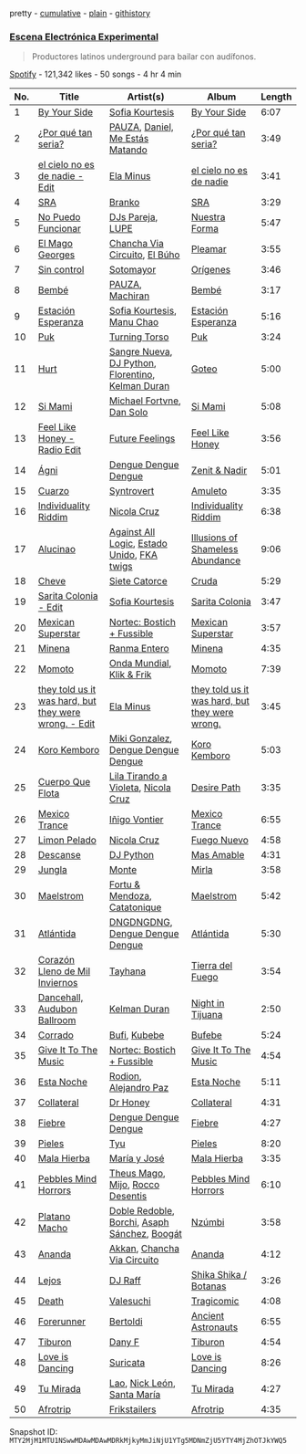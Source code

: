 pretty - [cumulative](/playlists/cumulative/37i9dQZF1DWWzc8XPy0ntN.md) - [plain](/playlists/plain/37i9dQZF1DWWzc8XPy0ntN) - [githistory](https://github.githistory.xyz/mackorone/spotify-playlist-archive/blob/main/playlists/plain/37i9dQZF1DWWzc8XPy0ntN)

### [Escena Electrónica Experimental](https://open.spotify.com/playlist/37i9dQZF1DWWzc8XPy0ntN)

> Productores latinos underground para bailar con audífonos.

[Spotify](https://open.spotify.com/user/spotify) - 121,342 likes - 50 songs - 4 hr 4 min

| No. | Title | Artist(s) | Album | Length |
|---|---|---|---|---|
| 1 | [By Your Side](https://open.spotify.com/track/69uPNh3b6VKdMZMbIKYQ1l) | [Sofia Kourtesis](https://open.spotify.com/artist/7wXTWO45lqpUejDkike0Gf) | [By Your Side](https://open.spotify.com/album/4iv1fsRtMDanS6VB6RW0Hg) | 6:07 |
| 2 | [¿Por qué tan seria?](https://open.spotify.com/track/6wdkhuxxLOebJK8scPd9LX) | [PAUZA](https://open.spotify.com/artist/2GZ0VsYD0N5Gb3EOIELa1N), [Daniel, Me Estás Matando](https://open.spotify.com/artist/51yyeVxyvecgePAWXmeLUE) | [¿Por qué tan seria?](https://open.spotify.com/album/32NnTNEkICcFVI1gfV5amQ) | 3:49 |
| 3 | [el cielo no es de nadie \- Edit](https://open.spotify.com/track/1pY4lWKYXLGqcSql0CzDuy) | [Ela Minus](https://open.spotify.com/artist/4rdJkXHNrMgowlwUdQAg8T) | [el cielo no es de nadie](https://open.spotify.com/album/2NzNIhJKRGCuPWfAJtUUCL) | 3:41 |
| 4 | [SRA](https://open.spotify.com/track/6J3FPGcMwdO1ik7sYRjKCF) | [Branko](https://open.spotify.com/artist/1lEBJGJgdoevi1Clv9CqLT) | [SRA](https://open.spotify.com/album/13AzeHpoKFRk6T2R9hsaGb) | 3:29 |
| 5 | [No Puedo Funcionar](https://open.spotify.com/track/5ovjlgDlwy3fDfAWDh1Pki) | [DJs Pareja](https://open.spotify.com/artist/5oTo90z4UYa7QUQ3Je3dQ7), [LUPE](https://open.spotify.com/artist/4PRzyAvNqlYKSMhsKl2e0j) | [Nuestra Forma](https://open.spotify.com/album/1Vr6Mf9IkYR5GEwjLyfxMq) | 5:47 |
| 6 | [El Mago Georges](https://open.spotify.com/track/2BFP1UreT4vYonBeCaP9Uy) | [Chancha Via Circuito](https://open.spotify.com/artist/6E8vZ5lkpXbXlkgHhbVJSl), [El Búho](https://open.spotify.com/artist/1I7FVmvisCtSFzmm87mbLR) | [Pleamar](https://open.spotify.com/album/0ibQuNCIrCSj9OY5OCSzlT) | 3:55 |
| 7 | [Sin control](https://open.spotify.com/track/3VU9lUe99fLz5PD6hlwad7) | [Sotomayor](https://open.spotify.com/artist/13UO3EqZHeNkeDQKjUS8oH) | [Orígenes](https://open.spotify.com/album/6gRNWVhhibYkhLxpIemENH) | 3:46 |
| 8 | [Bembé](https://open.spotify.com/track/0yNL4Rma8wSmtBH39UuEUG) | [PAUZA](https://open.spotify.com/artist/2GZ0VsYD0N5Gb3EOIELa1N), [Machiran](https://open.spotify.com/artist/2G9YVfs6LKoJeFnGj4K3yx) | [Bembé](https://open.spotify.com/album/4gvhsXGJz2vzI16PJuFznV) | 3:17 |
| 9 | [Estación Esperanza](https://open.spotify.com/track/1jGkLUJCl46NmXIM6rUghn) | [Sofia Kourtesis](https://open.spotify.com/artist/7wXTWO45lqpUejDkike0Gf), [Manu Chao](https://open.spotify.com/artist/6wH6iStAh4KIaWfuhf0NYM) | [Estación Esperanza](https://open.spotify.com/album/64q41JtvnThaB2VaVrqfpQ) | 5:16 |
| 10 | [Puk](https://open.spotify.com/track/06nGBVYjH9ajxhrGQ2xfvV) | [Turning Torso](https://open.spotify.com/artist/6j5BxXSPPlGZIMeWjMoIPQ) | [Puk](https://open.spotify.com/album/4s2pQPbpvmtDTV2lecbqvi) | 3:24 |
| 11 | [Hurt](https://open.spotify.com/track/7nZfJZknW5vyEU2uWJhmiI) | [Sangre Nueva](https://open.spotify.com/artist/0YmokPIhVketCTSXBRp20R), [DJ Python](https://open.spotify.com/artist/1LoZxxInSyuVFKSMAB4BPl), [Florentino](https://open.spotify.com/artist/1rhVQSyhxNOMN6RHi2sB44), [Kelman Duran](https://open.spotify.com/artist/6PIl48ctj6HDmqVM2uIikd) | [Goteo](https://open.spotify.com/album/0bSLm9NcV2xx1cXNyQpy24) | 5:00 |
| 12 | [Si Mami](https://open.spotify.com/track/3iG93FbuY3fqgfedMCC6A7) | [Michael Fortvne](https://open.spotify.com/artist/6BIKs7su9UYmtKs5nj3Jpz), [Dan Solo](https://open.spotify.com/artist/7E1ZwNnXreZgJpmTNUJva7) | [Si Mami](https://open.spotify.com/album/6RMpW1nConyzYdawMen6ps) | 5:08 |
| 13 | [Feel Like Honey \- Radio Edit](https://open.spotify.com/track/4SDgjPDwZTPNPDFyN1hkwQ) | [Future Feelings](https://open.spotify.com/artist/3Au2QfFkLbGnjGvQ2DR0kH) | [Feel Like Honey](https://open.spotify.com/album/7pDqpbAxk2iT8EgC9WpDPI) | 3:56 |
| 14 | [Ágni](https://open.spotify.com/track/6oFeHebu9Jv72wfFrC2wRm) | [Dengue Dengue Dengue](https://open.spotify.com/artist/4dNjJV9AjGqHzkZualfhnG) | [Zenit & Nadir](https://open.spotify.com/album/5F3AulLRnkl7a52gcim5q6) | 5:01 |
| 15 | [Cuarzo](https://open.spotify.com/track/1aIModmKDbvX4xJqBFgQv8) | [Syntrovert](https://open.spotify.com/artist/541d4y9qEGqgZBoHrR0NmA) | [Amuleto](https://open.spotify.com/album/03fMs2DjHK6n5zbDqKkGHg) | 3:35 |
| 16 | [Individuality Riddim](https://open.spotify.com/track/5xbSiMMp6T98hJEQrUfFXX) | [Nicola Cruz](https://open.spotify.com/artist/0OltT51j3hIkgaDJqqPzDn) | [Individuality Riddim](https://open.spotify.com/album/2QQ714tuWG924CXN9H150s) | 6:38 |
| 17 | [Alucinao](https://open.spotify.com/track/37cNWcjPG6hXI94CsZOHje) | [Against All Logic](https://open.spotify.com/artist/0ngUeF0DGpYmPec80MqSi1), [Estado Unido](https://open.spotify.com/artist/7LQMfqw2JZQhybBOrH1KtS), [FKA twigs](https://open.spotify.com/artist/6nB0iY1cjSY1KyhYyuIIKH) | [Illusions of Shameless Abundance](https://open.spotify.com/album/5P1yIYyaRLTcdo3TPRzT5H) | 9:06 |
| 18 | [Cheve](https://open.spotify.com/track/16f4s3WLYMbCtIVlyaqO89) | [Siete Catorce](https://open.spotify.com/artist/3MVzVLPSlOV0s6mGQ2YZHr) | [Cruda](https://open.spotify.com/album/2Ia0Ig2JkLx3NNpdxuICeH) | 5:29 |
| 19 | [Sarita Colonia \- Edit](https://open.spotify.com/track/0VNtKhOQZConLZc1GjQckk) | [Sofia Kourtesis](https://open.spotify.com/artist/7wXTWO45lqpUejDkike0Gf) | [Sarita Colonia](https://open.spotify.com/album/0ku4piLs17h4xD7e92FEf6) | 3:47 |
| 20 | [Mexican Superstar](https://open.spotify.com/track/71twNlaatmLS7noNHrjNlZ) | [Nortec: Bostich + Fussible](https://open.spotify.com/artist/3Jarv4dvk7d9k6AkqDUVJg) | [Mexican Superstar](https://open.spotify.com/album/4lSJuFFlo7MEKtpLCBXW14) | 3:57 |
| 21 | [Minena](https://open.spotify.com/track/4yvUIVFjmNJL7nrb0irmBa) | [Ranma Entero](https://open.spotify.com/artist/779eiS92bExNWIAWxmiWIB) | [Minena](https://open.spotify.com/album/0IWOooqWyw1lf5xqYGGs3H) | 4:35 |
| 22 | [Momoto](https://open.spotify.com/track/6zyb9XHm1RjxaeerHo8Mv5) | [Onda Mundial](https://open.spotify.com/artist/5c5oay9VCy0a9RzFw1S8Dp), [Klik & Frik](https://open.spotify.com/artist/56P5wn7V6w46OyYV9vS5jC) | [Momoto](https://open.spotify.com/album/3cThlPotjMGdTYVj77PXpA) | 7:39 |
| 23 | [they told us it was hard, but they were wrong\. \- Edit](https://open.spotify.com/track/4eChGxuP1HLtOPpQFFXRbP) | [Ela Minus](https://open.spotify.com/artist/4rdJkXHNrMgowlwUdQAg8T) | [they told us it was hard, but they were wrong.](https://open.spotify.com/album/6PbCwsrFphZdHvDhDneO4v) | 3:45 |
| 24 | [Koro Kemboro](https://open.spotify.com/track/0WpeystVcDypHRUhfrRBuz) | [Miki Gonzalez](https://open.spotify.com/artist/0ifCMWK5i03zLZL2N5hmWy), [Dengue Dengue Dengue](https://open.spotify.com/artist/4dNjJV9AjGqHzkZualfhnG) | [Koro Kemboro](https://open.spotify.com/album/2a99LCBq1HLVEym4R7iHYF) | 5:03 |
| 25 | [Cuerpo Que Flota](https://open.spotify.com/track/4x9kOCgS6h3IBFZPR8asWe) | [Lila Tirando a Violeta](https://open.spotify.com/artist/1ZD9xcoRJKY4ldaV4UuAhx), [Nicola Cruz](https://open.spotify.com/artist/0OltT51j3hIkgaDJqqPzDn) | [Desire Path](https://open.spotify.com/album/4QMLBkfHh8ZrBLm3HGDx9V) | 3:35 |
| 26 | [Mexico Trance](https://open.spotify.com/track/4yg5djr9I1rhJZAXUxZIg4) | [Iñigo Vontier](https://open.spotify.com/artist/46102Rmv7OVlBvNRnH3fj2) | [Mexico Trance](https://open.spotify.com/album/7AJ6vYLnEU0O6yzO6fvJIZ) | 6:55 |
| 27 | [Limon Pelado](https://open.spotify.com/track/4AObAZOnmRqCET9CgdzoeD) | [Nicola Cruz](https://open.spotify.com/artist/0OltT51j3hIkgaDJqqPzDn) | [Fuego Nuevo](https://open.spotify.com/album/3jXvU3BbxtNU9q5XG4BvDh) | 4:58 |
| 28 | [Descanse](https://open.spotify.com/track/5sWwuI8g0WyZI3tddeU6WO) | [DJ Python](https://open.spotify.com/artist/1LoZxxInSyuVFKSMAB4BPl) | [Mas Amable](https://open.spotify.com/album/2WpHf0NARcxAamPoMSgCvM) | 4:31 |
| 29 | [Jungla](https://open.spotify.com/track/4iS3nysui6BO2ljE6Z00yu) | [Monte](https://open.spotify.com/artist/1fcnE99XRNfHPyu27ysuNG) | [Mirla](https://open.spotify.com/album/2thUe8kdgLxFD6TUbCVwI7) | 3:58 |
| 30 | [Maelstrom](https://open.spotify.com/track/1xBqxKhj35tVGNmq4NpQ4e) | [Fortu & Mendoza](https://open.spotify.com/artist/1Hxlo5vn0d4y63L6C0kxex), [Catatonique](https://open.spotify.com/artist/2MYL2t7eQ5DTL4HBQ7dL9q) | [Maelstrom](https://open.spotify.com/album/1hefknIQ0TMrdyr6HT1qtI) | 5:42 |
| 31 | [Atlántida](https://open.spotify.com/track/4XG8r3tuGn2Sossi2eoNtO) | [DNGDNGDNG](https://open.spotify.com/artist/4qw8wHJ1ZGNFQVZ1zM4NOq), [Dengue Dengue Dengue](https://open.spotify.com/artist/4dNjJV9AjGqHzkZualfhnG) | [Atlántida](https://open.spotify.com/album/5WHYmcgeLzkJVlnyAYA3pj) | 5:30 |
| 32 | [Corazón Lleno de Mil Inviernos](https://open.spotify.com/track/3rE9V4p5WkROR7ud2QG6Yh) | [Tayhana](https://open.spotify.com/artist/647u1oTQ3MgB1k4FwVrPfg) | [Tierra del Fuego](https://open.spotify.com/album/3bM79Y0P0jnhA6Yz8lE2Fa) | 3:54 |
| 33 | [Dancehall, Audubon Ballroom](https://open.spotify.com/track/09LNA3vpPg0Zd3ghzTv5BN) | [Kelman Duran](https://open.spotify.com/artist/6PIl48ctj6HDmqVM2uIikd) | [Night in Tijuana](https://open.spotify.com/album/4vKaGMoRdGVu6u6GJyqHTx) | 2:50 |
| 34 | [Corrado](https://open.spotify.com/track/0ulKl0MCIn9mYHmxK8DLA2) | [Bufi](https://open.spotify.com/artist/0ckrHQgGWuXzYxRM0jLOZZ), [Kubebe](https://open.spotify.com/artist/05EKr75TBeDGYstwAKRMpH) | [Bufebe](https://open.spotify.com/album/1BU2ah2FQ4SbswByhQonrO) | 5:24 |
| 35 | [Give It To The Music](https://open.spotify.com/track/4lzBK0eegI0rCCEIPg0sVI) | [Nortec: Bostich + Fussible](https://open.spotify.com/artist/3Jarv4dvk7d9k6AkqDUVJg) | [Give It To The Music](https://open.spotify.com/album/7KNJCJsDEnAdLt9WbJD0Th) | 4:54 |
| 36 | [Esta Noche](https://open.spotify.com/track/2nPpXPgqCAUlmMxjnaaoMG) | [Rodion](https://open.spotify.com/artist/4G12bh08cCVQXa9pO4iIRe), [Alejandro Paz](https://open.spotify.com/artist/58JUcJgPMahuJHcVQM5CNL) | [Esta Noche](https://open.spotify.com/album/4otyeBB3oeu6L7M7tYD1It) | 5:11 |
| 37 | [Collateral](https://open.spotify.com/track/5JNel3LbbwTMf2ZfwX3SL0) | [Dr Honey](https://open.spotify.com/artist/2ancfz442teYM3RI1zUcNr) | [Collateral](https://open.spotify.com/album/25hxlT3FXHFLHzBBwZOUOV) | 4:31 |
| 38 | [Fiebre](https://open.spotify.com/track/00PyNFoOwrk0Aw3O7qU2kh) | [Dengue Dengue Dengue](https://open.spotify.com/artist/4dNjJV9AjGqHzkZualfhnG) | [Fiebre](https://open.spotify.com/album/6y2lryBMGXmaZ8CxuHfOXj) | 4:27 |
| 39 | [Pieles](https://open.spotify.com/track/5kh71E46NXD2ub6OcvFVy5) | [Tyu](https://open.spotify.com/artist/5IToOsTYhrDB6BqOxpWTxM) | [Pieles](https://open.spotify.com/album/6wnljTM7txuqv9nCu2sRAu) | 8:20 |
| 40 | [Mala Hierba](https://open.spotify.com/track/1QjfhdsjAMgXKR78X7NUXr) | [María y José](https://open.spotify.com/artist/6DsIWcjlRh4a01ig2mutYX) | [Mala Hierba](https://open.spotify.com/album/2gUpydA3UPgqBkpjGbCCOy) | 3:35 |
| 41 | [Pebbles Mind Horrors](https://open.spotify.com/track/3FJQL59dUXL0Xq6dJTMXXL) | [Theus Mago](https://open.spotify.com/artist/5AmmljbTOeKJcfoTd6QCd3), [Mijo](https://open.spotify.com/artist/4cLXwxOqso1lUoR0SIk0jl), [Rocco Desentis](https://open.spotify.com/artist/6VhNyPvKFaJAzTe5sqPz89) | [Pebbles Mind Horrors](https://open.spotify.com/album/2IwGCkhGFRnn0ojOZRyESl) | 6:10 |
| 42 | [Platano Macho](https://open.spotify.com/track/2JW0Rz7D4q3KxbvsBZrZZv) | [Doble Redoble](https://open.spotify.com/artist/4XJopnM0aD3RN5NWnl6fdT), [Borchi](https://open.spotify.com/artist/1dPeBgMAiuyI2gXcphyNMH), [Asaph Sánchez](https://open.spotify.com/artist/6WDgyfRIVQ68WwwnYZIOsI), [Boogát](https://open.spotify.com/artist/2y2bEk3zCBVBMDkrXgA29R) | [Nzúmbi](https://open.spotify.com/album/76dn7yiHINDA18rFqopGp0) | 3:58 |
| 43 | [Ananda](https://open.spotify.com/track/4OM2bUjoj6mciwhLxwJG2j) | [Akkan](https://open.spotify.com/artist/2CA2ypghZh6RCxJdPOQ4Ze), [Chancha Via Circuito](https://open.spotify.com/artist/6E8vZ5lkpXbXlkgHhbVJSl) | [Ananda](https://open.spotify.com/album/458iq3ckasP86d5CoLlyJb) | 4:12 |
| 44 | [Lejos](https://open.spotify.com/track/4FdJjt9xr1C8uuo8i4IxWN) | [DJ Raff](https://open.spotify.com/artist/1yBSX25jjXRF6KqAKGygy2) | [Shika Shika / Botanas](https://open.spotify.com/album/0lxqfF1bXMwwH2zHxHErbO) | 3:26 |
| 45 | [Death](https://open.spotify.com/track/12CmR3HdSgdTeNqqCArJNd) | [Valesuchi](https://open.spotify.com/artist/20lLQVCg1N2fCUB7fEg46b) | [Tragicomic](https://open.spotify.com/album/7MLoEoQIno3oRHwGj0gJJh) | 4:08 |
| 46 | [Forerunner](https://open.spotify.com/track/34S6ZJ8rZqheHQxkQMwjde) | [Bertoldi](https://open.spotify.com/artist/4Li9gBuTUcIRons5AtN4yE) | [Ancient Astronauts](https://open.spotify.com/album/5H71MGGEYaVtTOCtHWZvDq) | 6:55 |
| 47 | [Tiburon](https://open.spotify.com/track/4luglnusaGpm8FhNjDmMpg) | [Dany F](https://open.spotify.com/artist/4E0D8VmVgWeyOtSZozgEYV) | [Tiburon](https://open.spotify.com/album/25kGnhGZgaWHsvlrcOaYL4) | 4:54 |
| 48 | [Love is Dancing](https://open.spotify.com/track/1XNXuM7R6Lmk5RdWnfe2S0) | [Suricata](https://open.spotify.com/artist/2xKpXTLYPN7jd325QEb65b) | [Love is Dancing](https://open.spotify.com/album/3yisAaoFw3xGdJF4ZIUrZ8) | 8:26 |
| 49 | [Tu Mirada](https://open.spotify.com/track/2iYy3bF7epY1Phd2ovqkbU) | [Lao](https://open.spotify.com/artist/2zDEnKW6qy7E4M9A2c2YAZ), [Nick León](https://open.spotify.com/artist/3qOGTt4eTeEkCn3efhAGu2), [Santa María](https://open.spotify.com/artist/7LkizBgIzMjcQWQow29fZm) | [Tu Mirada](https://open.spotify.com/album/4orzCYGgSLcWCcFNS5CUbd) | 4:27 |
| 50 | [Afrotrip](https://open.spotify.com/track/0n84JDWB6PWHobrArjK1m1) | [Frikstailers](https://open.spotify.com/artist/3kGiP6mQDtEZG5UD7mAlBH) | [Afrotrip](https://open.spotify.com/album/4Ita5yp1OjGhZqdmuiEGug) | 4:35 |

Snapshot ID: `MTY2MjM1MTU1NSwwMDAwMDAwMDRkMjkyMmJiNjU1YTg5MDNmZjU5YTY4MjZhOTJkYWQ5`
